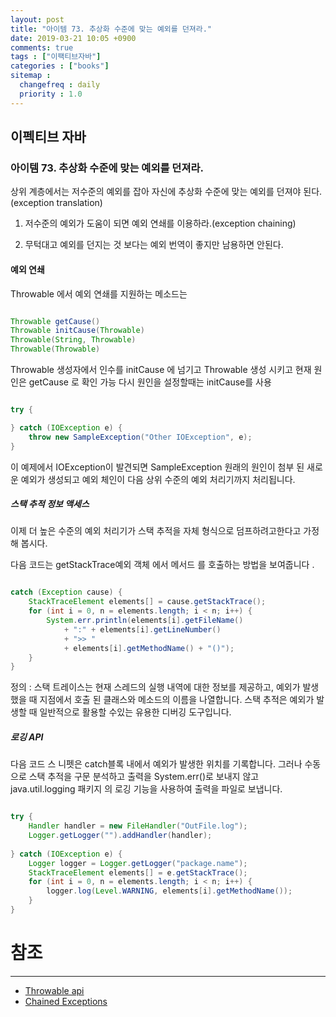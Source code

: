```yaml
---
layout: post
title: "아이템 73. 추상화 수준에 맞는 예외를 던져라."
date: 2019-03-21 10:05 +0900
comments: true
tags : ["이팩티브자바"]
categories : ["books"]
sitemap :
  changefreq : daily
  priority : 1.0
---
```

## 이펙티브 자바

### 아이템 73. 추상화 수준에 맞는 예외를 던져라.

상위 계층에서는 저수준의 예외를 잡아 자신에 추상화 수준에 맞는 예외를 던져야 된다.(exception translation)

1. 저수준의 예외가 도움이 되면 예외 연쇄를 이용하라.(exception chaining)

1. 무턱대고 예외를 던지는 것 보다는 예외 번역이 좋지만 남용하면 안된다.

#### 예외 연쇄

Throwable 에서 예외 연쇄를 지원하는 메소드는

```java

Throwable getCause()
Throwable initCause(Throwable)
Throwable(String, Throwable)
Throwable(Throwable)

```

Throwable 생성자에서 인수를 initCause 에 넘기고  Throwable 생성 시키고 현재 원인은 getCause 로 확인 가능 다시 원인을 설정할때는 initCause를 사용

```java

try {

} catch (IOException e) {
    throw new SampleException("Other IOException", e);
}

```
이 예제에서  IOException이 발견되면 SampleException 원래의 원인이 첨부 된 새로운 예외가 생성되고 예외 체인이 다음 상위 수준의 예외 처리기까지 처리됩니다.

##### 스택 추적 정보 액세스

이제 더 높은 수준의 예외 처리기가 스택 추적을 자체 형식으로 덤프하려고한다고 가정 해 봅시다.

다음 코드는 getStackTrace예외 객체 에서 메서드 를 호출하는 방법을 보여줍니다 .

```java

catch (Exception cause) {
    StackTraceElement elements[] = cause.getStackTrace();
    for (int i = 0, n = elements.length; i < n; i++) {       
        System.err.println(elements[i].getFileName()
            + ":" + elements[i].getLineNumber() 
            + ">> "
            + elements[i].getMethodName() + "()");
    }
}

```
정의 : 스택 트레이스는 현재 스레드의 실행 내역에 대한 정보를 제공하고, 예외가 발생했을 때 지점에서 호출 된 클래스와 메소드의 이름을 나열합니다. 
스택 추적은 예외가 발생할 때 일반적으로 활용할 수있는 유용한 디버깅 도구입니다.

##### 로깅 API

다음 코드 스 니펫은 catch블록 내에서 예외가 발생한 위치를 기록합니다. 
그러나 수동으로 스택 추적을 구문 분석하고 출력을 System.err()로 보내지 않고 java.util.logging 패키지 의 로깅 기능을 사용하여 출력을 파일로 보냅니다.

```java

try {
    Handler handler = new FileHandler("OutFile.log");
    Logger.getLogger("").addHandler(handler);
    
} catch (IOException e) {
    Logger logger = Logger.getLogger("package.name"); 
    StackTraceElement elements[] = e.getStackTrace();
    for (int i = 0, n = elements.length; i < n; i++) {
        logger.log(Level.WARNING, elements[i].getMethodName());
    }
}

```


# 참조
-----
* [Throwable api](https://docs.oracle.com/javase/7/docs/api/java/lang/Throwable.html)
* [Chained Exceptions](https://docs.oracle.com/javase/tutorial/essential/exceptions/chained.html)